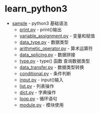 # learn_python3

- [sample](https://github.com/gengyu-mamba/learn_python3/tree/master/sample/basic) - python3 基础语法
  - [print.py](https://github.com/gengyu-mamba/learn_python3/blob/master/sample/basic/print.py) - print()输出
  - [variable_assignment.py](https://github.com/gengyu-mamba/learn_python3/blob/master/sample/basic/variable_assignment.py) - 变量和赋值
  - [data_type.py](https://github.com/gengyu-mamba/learn_python3/blob/master/sample/basic/data_type.py) - 数据类型
  - [arithmetic_operator.py](https://github.com/gengyu-mamba/learn_python3/blob/master/sample/basic/arithmetic_operator.py) - 算术运算符 
  - [data_splicing.py](https://github.com/gengyu-mamba/learn_python3/blob/master/sample/basic/data_splicing.py) - 数据拼接
  - [type.py](https://github.com/gengyu-mamba/learn_python3/blob/master/sample/basic/type.py) - type() 函数 查询数据类型
  - [data_transfer.py](https://github.com/gengyu-mamba/learn_python3/blob/master/sample/basic/data_transfer.py) - 数据类型转换
  - [conditional.py](https://github.com/gengyu-mamba/learn_python3/blob/master/sample/basic/conditional.py) - 条件判断
  - [input.py](https://github.com/gengyu-mamba/learn_python3/blob/master/sample/basic/input.py) - input()输入
  - [list.py](https://github.com/gengyu-mamba/learn_python3/blob/master/sample/basic/list.py) - 列表操作
  - [dict.py](https://github.com/gengyu-mamba/learn_python3/blob/master/sample/basic/dict.py) - 字典操作
  - [loop.py](https://github.com/gengyu-mamba/learn_python3/blob/master/sample/basic/loop.py) - 循环语句
  - [module.py](https://github.com/gengyu-mamba/learn_python3/blob/master/sample/basic/module.py) - 模块使用
  
